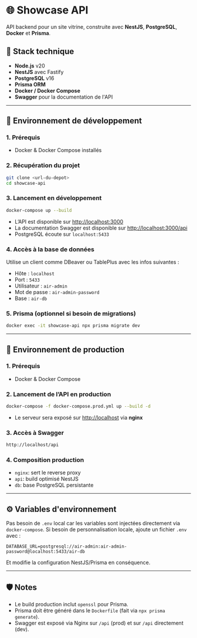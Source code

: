 # 🌐 Showcase API

API backend pour un site vitrine, construite avec **NestJS**, **PostgreSQL**, **Docker** et **Prisma**.

## 🚀 Stack technique

- **Node.js** v20
- **NestJS** avec Fastify
- **PostgreSQL** v16
- **Prisma ORM**
- **Docker / Docker Compose**
- **Swagger** pour la documentation de l'API

---

## 🌳 Environnement de développement

### 1. Prérequis

- Docker & Docker Compose installés

### 2. Récupération du projet

```bash
git clone <url-du-depot>
cd showcase-api
```

### 3. Lancement en développement

```bash
docker-compose up --build
```

- L’API est disponible sur [http://localhost:3000](http://localhost:3000)
- La documentation Swagger est disponible sur [http://localhost:3000/api](http://localhost:3000/api)
- PostgreSQL écoute sur `localhost:5433`

### 4. Accès à la base de données

Utilise un client comme DBeaver ou TablePlus avec les infos suivantes :

- Hôte : `localhost`
- Port : `5433`
- Utilisateur : `air-admin`
- Mot de passe : `air-admin-password`
- Base : `air-db`

### 5. Prisma (optionnel si besoin de migrations)

```bash
docker exec -it showcase-api npx prisma migrate dev
```

---

## 🏢 Environnement de production

### 1. Prérequis

- Docker & Docker Compose

### 2. Lancement de l’API en production

```bash
docker-compose -f docker-compose.prod.yml up --build -d
```

- Le serveur sera exposé sur [http://localhost](http://localhost) via **nginx**

### 3. Accès à Swagger

```txt
http://localhost/api
```

### 4. Composition production

- `nginx`: sert le reverse proxy
- `api`: build optimisé NestJS
- `db`: base PostgreSQL persistante

---

## ⚙️ Variables d'environnement

Pas besoin de `.env` local car les variables sont injectées directement via `docker-compose`. Si besoin de personnalisation locale, ajoute un fichier `.env` avec :

```dotenv
DATABASE_URL=postgresql://air-admin:air-admin-password@localhost:5433/air-db
```

Et modifie la configuration NestJS/Prisma en conséquence.

---

## 🛡️ Notes

- Le build production inclut `openssl` pour Prisma.
- Prisma doit être généré dans le `Dockerfile` (fait via `npx prisma generate`).
- Swagger est exposé via Nginx sur `/api` (prod) et sur `/api` directement (dev).

